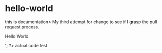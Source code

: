 # hello-world
this is documentation>
My third attempt for change to see if I grasp the pull request process. 
<html>
 <head>
  <title>PHP Test</title>
 </head>
 <body>
 <?php echo '<p>Hello World</p>'; ?> 
 </body>
</html>
actual code test

